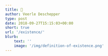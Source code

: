 ```yaml
---
title: 🌱
author: Veerle Deschepper
type: post
date: 2018-09-27T15:15:03+00:00
short: true
url: '/existence/' 
blurb:
    text: ''
    image: '/img/definition-of-existence.png'
---
```


<content-image src="img/definition-of-existence.png" alt='the definition of existence'></content-image>
